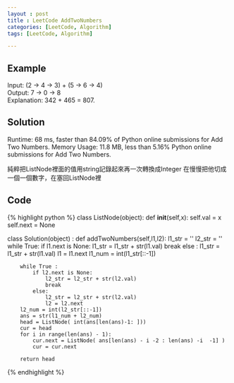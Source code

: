 ```yaml
---
layout : post
title : LeetCode AddTwoNumbers
categories: [LeetCode, Algorithm]
tags: [LeetCode, Algorithm]

---
```


## Example
<p class="message">
Input: (2 -> 4 -> 3) + (5 -> 6 -> 4) <br>
Output: 7 -> 0 -> 8 <br>
Explanation: 342 + 465 = 807.
</p>

## Solution
Runtime: 68 ms, faster than 84.09% of Python online submissions for Add Two Numbers.
Memory Usage: 11.8 MB, less than 5.16% Python online submissions for Add Two Numbers.

純粹把ListNode裡面的值用string記錄起來再一次轉換成Integer
在慢慢把他切成一個一個數字，在塞回ListNode裡

## Code
{% highlight python %}
class ListNode(object):
	def __init__(self,x):
		self.val = x
		self.next = None

class Solution(object) :
	def addTwoNumbers(self,l1,l2):
		l1_str = '' 
		l2_str = ''
		while True:
			if l1.next is None:
				l1_str = l1_str + str(l1.val)
				break
			else : 
				l1_str = l1_str + str(l1.val)
				l1 = l1.next
		l1_num = int(l1_str[::-1])

		while True :
			if l2.next is None:
				l2_str = l2_str + str(l2.val)
				break
			else:
				l2_str = l2_str + str(l2.val)
				l2 = l2.next
		l2_num = int(l2_str[::-1])
		ans = str(l1_num + l2_num)
		head = ListNode( int(ans[len(ans)-1: ]))
		cur = head
		for i in range(len(ans) - 1):
			cur.next = ListNode( ans[len(ans) - i -2 : len(ans) -i  -1] )
			cur = cur.next

		return head
{% endhighlight %}
